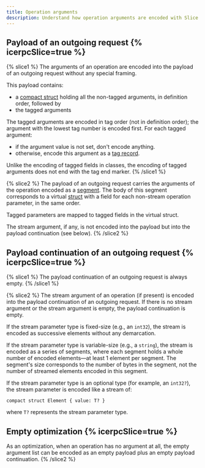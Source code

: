```yaml
---
title: Operation arguments
description: Understand how operation arguments are encoded with Slice.
---
```


## Payload of an outgoing request {% icerpcSlice=true %}

{% slice1 %}
The arguments of an operation are encoded into the payload of an outgoing request without any special framing.

This payload contains:

- a [compact struct](constructed-types#struct) holding all the non-tagged arguments, in definition order, followed by
- the tagged arguments

The tagged arguments are encoded in tag order (not in definition order); the argument with the lowest tag number is
encoded first. For each tagged argument:

- if the argument value is not set, don't encode anything.
- otherwise, encode this argument as a [tag record](encoding-only-constructs#tag-record).

Unlike the encoding of tagged fields in classes, the encoding of tagged arguments does not end with the tag end marker.
{% /slice1 %}

{% slice2 %} The payload of an outgoing request carries the arguments of the operation encoded as a [segment]. The body
of this segment corresponds to a virtual [struct](constructed-types#struct) with a field for each non-stream operation
parameter, in the same order.

Tagged parameters are mapped to tagged fields in the virtual struct.

The stream argument, if any, is not encoded into the payload but into the payload continuation (see below).
{% /slice2 %}

## Payload continuation of an outgoing request {% icerpcSlice=true %}

{% slice1 %}
The payload continuation of an outgoing request is always empty.
{% /slice1 %}

{% slice2 %}
The stream argument of an operation (if present) is encoded into the payload continuation of an outgoing request. If
there is no stream argument or the stream argument is empty, the payload continuation is empty.

If the stream parameter type is fixed-size (e.g., an `int32`), the stream is encoded as successive elements without any
demarcation.

If the stream parameter type is variable-size (e.g., a `string`), the stream is encoded as a series of segments, where
each segment holds a whole number of encoded elements—at least 1 element per segment. The segment's size corresponds to
the number of bytes in the segment, not the number of streamed elements encoded in this segment.

If the stream parameter type is an optional type (for example, an `int32?`), the stream parameter is encoded like a
stream of:

```slice
compact struct Element { value: T? }
```

where `T?` represents the stream parameter type.

## Empty optimization {% icerpcSlice=true %}

As an optimization, when an operation has no argument at all, the empty argument list can be encoded as an empty
payload plus an empty payload continuation.
{% /slice2 %}

[segment]: ../encoding-only-constructs#segment
